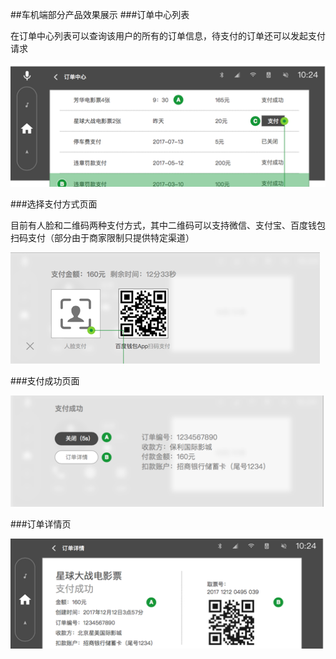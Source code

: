 ##车机端部分产品效果展示
###订单中心列表

在订单中心列表可以查询该用户的所有的订单信息，待支付的订单还可以发起支付请求

![](/assets/pay_zhanshi_1.png)

###选择支付方式页面

目前有人脸和二维码两种支付方式，其中二维码可以支持微信、支付宝、百度钱包扫码支付（部分由于商家限制只提供特定渠道）

![](/assets/pay_zhanshi_2.png)

###支付成功页面

![](/assets/pay_zhanshi_3.png)

###订单详情页

![](/assets/pay_zhanshi_4.png)







